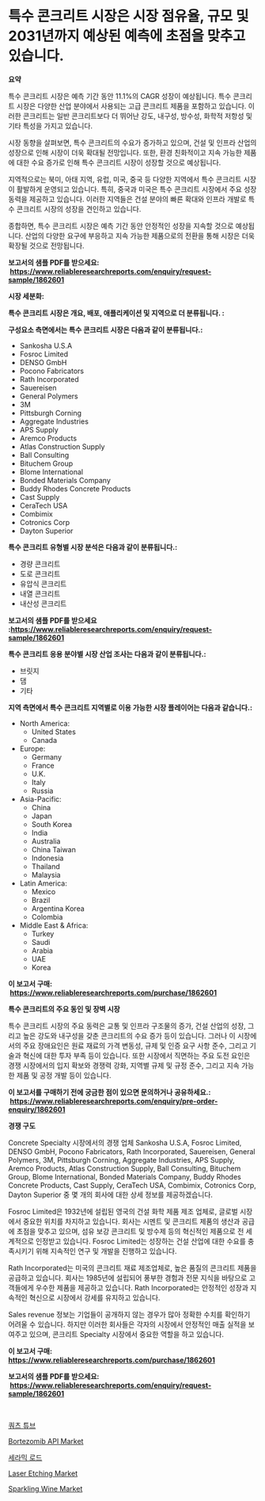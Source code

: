 <p><h1>특수 콘크리트 시장은 시장 점유율, 규모 및 2031년까지 예상된 예측에 초점을 맞추고 있습니다.</h1></p><p><strong>요약</strong></p>
<p><p>특수 콘크리트 시장은 예측 기간 동안 11.1%의 CAGR 성장이 예상됩니다. 특수 콘크리트 시장은 다양한 산업 분야에서 사용되는 고급 콘크리트 제품을 포함하고 있습니다. 이러한 콘크리트는 일반 콘크리트보다 더 뛰어난 강도, 내구성, 방수성, 화학적 저항성 및 기타 특성을 가지고 있습니다.</p><p>시장 동향을 살펴보면, 특수 콘크리트의 수요가 증가하고 있으며, 건설 및 인프라 산업의 성장으로 인해 시장이 더욱 확대될 전망입니다. 또한, 환경 친화적이고 지속 가능한 제품에 대한 수요 증가로 인해 특수 콘크리트 시장이 성장할 것으로 예상됩니다.</p><p>지역적으로는 북미, 아태 지역, 유럽, 미국, 중국 등 다양한 지역에서 특수 콘크리트 시장이 활발하게 운영되고 있습니다. 특히, 중국과 미국은 특수 콘크리트 시장에서 주요 성장 동력을 제공하고 있습니다. 이러한 지역들은 건설 분야의 빠른 확대와 인프라 개발로 특수 콘크리트 시장의 성장을 견인하고 있습니다.</p><p>종합하면, 특수 콘크리트 시장은 예측 기간 동안 안정적인 성장을 지속할 것으로 예상됩니다. 산업의 다양한 요구에 부응하고 지속 가능한 제품으로의 전환을 통해 시장은 더욱 확장될 것으로 전망됩니다.</p></p>
<p><strong>보고서의 샘플 PDF를 받으세요: &nbsp;<a href="https://www.reliableresearchreports.com/enquiry/request-sample/1862601">https://www.reliableresearchreports.com/enquiry/request-sample/1862601</a></strong></p>
<p><strong>시장 세분화:</strong></p>
<p><strong> 특수 콘크리트 시장은 개요, 배포, 애플리케이션 및 지역으로 더 분류됩니다. :</strong></p>
<p><strong>구성요소 측면에서는 특수 콘크리트 시장은 다음과 같이 분류됩니다.:</strong></p>
<p><ul><li>Sankosha U.S.A</li><li>Fosroc Limited</li><li>DENSO GmbH</li><li>Pocono Fabricators</li><li>Rath Incorporated</li><li>Sauereisen</li><li>General Polymers</li><li>3M</li><li>Pittsburgh Corning</li><li>Aggregate Industries</li><li>APS Supply</li><li>Aremco Products</li><li>Atlas Construction Supply</li><li>Ball Consulting</li><li>Bituchem Group</li><li>Blome International</li><li>Bonded Materials Company</li><li>Buddy Rhodes Concrete Products</li><li>Cast Supply</li><li>CeraTech USA</li><li>Combimix</li><li>Cotronics Corp</li><li>Dayton Superior</li></ul></p>
<p><strong> 특수 콘크리트 유형별 시장 분석은 다음과 같이 분류됩니다.:</strong></p>
<p><ul><li>경량 콘크리트</li><li>도로 콘크리트</li><li>유압식 콘크리트</li><li>내열 콘크리트</li><li>내산성 콘크리트</li></ul></p>
<p><strong>보고서의 샘플 PDF를 받으세요 :<a href="https://www.reliableresearchreports.com/enquiry/request-sample/1862601">https://www.reliableresearchreports.com/enquiry/request-sample/1862601</a></strong></p>
<p><strong> 특수 콘크리트 응용 분야별 시장 산업 조사는 다음과 같이 분류됩니다.:</strong></p>
<p><ul><li>브릿지</li><li>댐</li><li>기타</li></ul></p>
<p><strong>지역 측면에서 특수 콘크리트 지역별로 이용 가능한 시장 플레이어는 다음과 같습니다.:</strong></p>
<p><ul>
    <li>
        North America:
        <ul>
            <li>United States</li>
            <li>Canada</li>
        </ul>
    </li>
    <li>
        Europe:
        <ul>
            <li>Germany</li>
            <li>France</li>
            <li>U.K.</li>
            <li>Italy</li>
            <li>Russia</li>
        </ul>
    </li>
    <li>
        Asia-Pacific:
        <ul>
            <li>China</li>
            <li>Japan</li>
            <li>South Korea</li>
            <li>India</li>
            <li>Australia</li>
            <li>China Taiwan</li>
            <li>Indonesia</li>
            <li>Thailand</li>
            <li>Malaysia</li>
        </ul>
    </li>
    <li>
        Latin America:
        <ul>
            <li>Mexico</li>
            <li>Brazil</li>
            <li>Argentina Korea</li>
            <li>Colombia</li>
        </ul>
    </li>
    <li>
        Middle East & Africa:
        <ul>
            <li>Turkey</li>
            <li>Saudi</li>
            <li>Arabia</li>
            <li>UAE</li>
            <li>Korea</li>
        </ul>
    </li>
    </ul></p>
<p><strong>이 보고서 구매: &nbsp;<a href="https://www.reliableresearchreports.com/purchase/1862601">https://www.reliableresearchreports.com/purchase/1862601</a></strong></p>
<p><strong>특수 콘크리트의 주요 동인 및 장벽 시장</strong></p>
<p><p>특수 콘크리트 시장의 주요 동력은 교통 및 인프라 구조물의 증가, 건설 산업의 성장, 그리고 높은 강도와 내구성을 갖춘 콘크리트의 수요 증가 등이 있습니다. 그러나 이 시장에서의 주요 장애요인은 원료 재료의 가격 변동성, 규제 및 인증 요구 사항 준수, 그리고 기술과 혁신에 대한 투자 부족 등이 있습니다. 또한 시장에서 직면하는 주요 도전 요인은 경쟁 시장에서의 입지 확보와 경쟁력 강화, 지역별 규제 및 규정 준수, 그리고 지속 가능한 제품 및 공정 개발 등이 있습니다.</p></p>
<p><strong>이 보고서를 구매하기 전에 궁금한 점이 있으면 문의하거나 공유하세요.: &nbsp;<a href="https://www.reliableresearchreports.com/enquiry/pre-order-enquiry/1862601">https://www.reliableresearchreports.com/enquiry/pre-order-enquiry/1862601</a></strong></p>
<p><strong>경쟁 구도</strong></p>
<p><p>Concrete Specialty 시장에서의 경쟁 업체 Sankosha U.S.A, Fosroc Limited, DENSO GmbH, Pocono Fabricators, Rath Incorporated, Sauereisen, General Polymers, 3M, Pittsburgh Corning, Aggregate Industries, APS Supply, Aremco Products, Atlas Construction Supply, Ball Consulting, Bituchem Group, Blome International, Bonded Materials Company, Buddy Rhodes Concrete Products, Cast Supply, CeraTech USA, Combimix, Cotronics Corp, Dayton Superior 중 몇 개의 회사에 대한 상세 정보를 제공하겠습니다.</p><p>Fosroc Limited은 1932년에 설립된 영국의 건설 화학 제품 제조 업체로, 글로벌 시장에서 중요한 위치를 차지하고 있습니다. 회사는 시멘트 및 콘크리트 제품의 생산과 공급에 초점을 맞추고 있으며, 섬유 보강 콘크리트 및 방수제 등의 혁신적인 제품으로 전 세계적으로 인정받고 있습니다. Fosroc Limited는 성장하는 건설 산업에 대한 수요를 충족시키기 위해 지속적인 연구 및 개발을 진행하고 있습니다.</p><p>Rath Incorporated는 미국의 콘크리트 재료 제조업체로, 높은 품질의 콘크리트 제품을 공급하고 있습니다. 회사는 1985년에 설립되어 풍부한 경험과 전문 지식을 바탕으로 고객들에게 우수한 제품을 제공하고 있습니다. Rath Incorporated는 안정적인 성장과 지속적인 혁신으로 시장에서 강세를 유지하고 있습니다.</p><p>Sales revenue 정보는 기업들이 공개하지 않는 경우가 많아 정확한 수치를 확인하기 어려울 수 있습니다. 하지만 이러한 회사들은 각자의 시장에서 안정적인 매출 실적을 보여주고 있으며, 콘크리트 Specialty 시장에서 중요한 역할을 하고 있습니다.</p></p>
<p><strong>이 보고서 구매: &nbsp; <a href="https://www.reliableresearchreports.com/purchase/1862601">https://www.reliableresearchreports.com/purchase/1862601</a></strong></p>
<p><strong>보고서의 샘플 PDF를 받으세요: &nbsp;<a href="https://www.reliableresearchreports.com/enquiry/request-sample/1862601">https://www.reliableresearchreports.com/enquiry/request-sample/1862601</a></strong><strong></strong></p>
<p>&nbsp;</p>
<p><p><a href="https://github.com/vs10l4sfg5c/Market-Research-Report-List-1/blob/main/9919137191961.md">쿼츠 튜브</a></p><p><a href="https://boundless-drawbridge-702.notion.site/Bortezomib-API-Market-Size-Market-Share-and-Global-Market-Analysis-Report-2024-2031-012824108f4c4df48a8770584e889e3e">Bortezomib API Market</a></p><p><a href="https://github.com/crfsywufhm81415/Market-Research-Report-List-1/blob/main/9329933191960.md">세라믹 로드</a></p><p><a href="https://issuu.com/reportprime-2/docs/laser-etching-market-size-2030.pptx">Laser Etching Market</a></p><p><a href="https://view.publitas.com/reportprime-1/sparkling-wine-market-offer-valuable-insights-into-market-size-market-share-market-trends-and-projections-spanning-from-2024-to-2031/">Sparkling Wine Market</a></p></p>